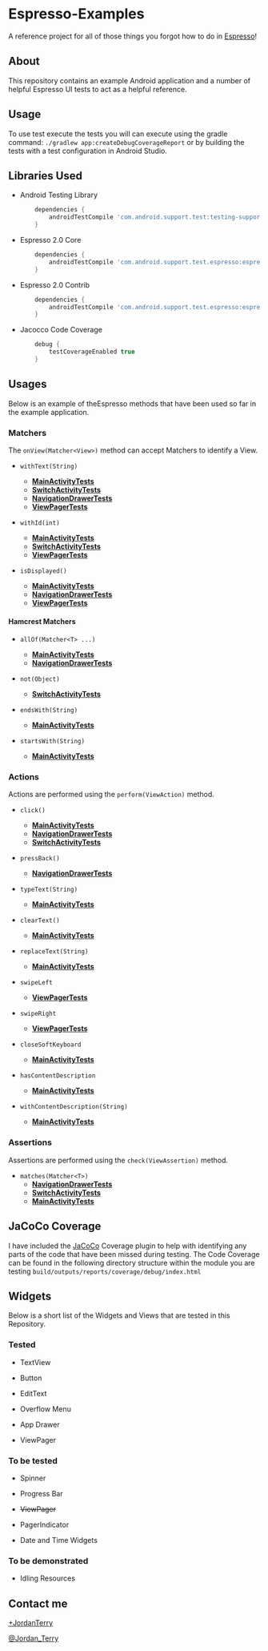 # Espresso-Examples
A reference project for all of those things you forgot how to do in [Espresso](https://code.google.com/p/android-test-kit/wiki/Espresso)!

## About
This repository contains an example Android application and a number of helpful Espresso UI tests to act as a helpful reference.

## Usage

To use test execute the tests you will can execute using the gradle command: `./gradlew app:createDebugCoverageReport` or by building the tests with a test configuration in Android Studio.


## Libraries Used

* Android Testing Library

    ```gradle
        dependencies {
            androidTestCompile 'com.android.support.test:testing-support-lib:0.1'
        }
    ```

* Espresso 2.0 Core

    ```gradle
        dependencies {
            androidTestCompile 'com.android.support.test.espresso:espresso-core:2.0'
        }
    ```

* Espresso 2.0 Contrib

    ```gradle
        dependencies {
            androidTestCompile 'com.android.support.test.espresso:espresso-contrib:2.0'
        }
    ```

* Jacocco Code Coverage

    ```gradle
        debug {
            testCoverageEnabled true
        }
    ```


## Usages

Below is an example of theEspresso methods that have been used so far in the example application.

### Matchers

The `onView(Matcher<View>)` method can accept Matchers to identify a View.

* `withText(String)`
    * [**MainActivityTests**](https://github.com/jordanterry/Espresso-Examples/blob/master/app/src/androidTest/java/test/nice/testproject/MainActivityTests.java)
    * [**SwitchActivityTests**](https://github.com/jordanterry/Espresso-Examples/blob/master/app/src/androidTest/java/test/nice/testproject/SwitchActivityTests.java)
    * [**NavigationDrawerTests**](https://github.com/jordanterry/Espresso-Examples/blob/master/app/src/androidTest/java/test/nice/testproject/NavigationDrawerTests.java)
    * [**ViewPagerTests**](https://github.com/jordanterry/Espresso-Examples/blob/master/app/src/androidTest/java/test/nice/testproject/ViewPagerTests.java)

* `withId(int)`
    * [**MainActivityTests**](https://github.com/jordanterry/Espresso-Examples/blob/master/app/src/androidTest/java/test/nice/testproject/MainActivityTests.java)
    * [**SwitchActivityTests**](https://github.com/jordanterry/Espresso-Examples/blob/master/app/src/androidTest/java/test/nice/testproject/SwitchActivityTests.java)
    * [**ViewPagerTests**](https://github.com/jordanterry/Espresso-Examples/blob/master/app/src/androidTest/java/test/nice/testproject/ViewPagerTests.java)

* `isDisplayed()`
    * [**MainActivityTests**](https://github.com/jordanterry/Espresso-Examples/blob/master/app/src/androidTest/java/test/nice/testproject/MainActivityTests.java)
    * [**NavigationDrawerTests**](https://github.com/jordanterry/Espresso-Examples/blob/master/app/src/androidTest/java/test/nice/testproject/NavigationDrawerTests.java)
    * [**ViewPagerTests**](https://github.com/jordanterry/Espresso-Examples/blob/master/app/src/androidTest/java/test/nice/testproject/ViewPagerTests.java)

#### Hamcrest Matchers

* `allOf(Matcher<T> ...)`
    * [**MainActivityTests**](https://github.com/jordanterry/Espresso-Examples/blob/master/app/src/androidTest/java/test/nice/testproject/MainActivityTests.java)
    * [**NavigationDrawerTests**](https://github.com/jordanterry/Espresso-Examples/blob/master/app/src/androidTest/java/test/nice/testproject/NavigationDrawerTests.java)


* `not(Object)`
    * [**SwitchActivityTests**](https://github.com/jordanterry/Espresso-Examples/blob/master/app/src/androidTest/java/test/nice/testproject/SwitchActivityTests.java)

* `endsWith(String)`
    * [**MainActivityTests**](https://github.com/jordanterry/Espresso-Examples/blob/master/app/src/androidTest/java/test/nice/testproject/MainActivityTests.java)

* `startsWith(String)`
    * [**MainActivityTests**](https://github.com/jordanterry/Espresso-Examples/blob/master/app/src/androidTest/java/test/nice/testproject/MainActivityTests.java)


### Actions
Actions are performed using the `perform(ViewAction)` method.

* `click()`
    * [**MainActivityTests**](https://github.com/jordanterry/Espresso-Examples/blob/master/app/src/androidTest/java/test/nice/testproject/MainActivityTests.java)
    * [**NavigationDrawerTests**](https://github.com/jordanterry/Espresso-Examples/blob/master/app/src/androidTest/java/test/nice/testproject/NavigationDrawerTests.java)
    * [**SwitchActivityTests**](https://github.com/jordanterry/Espresso-Examples/blob/master/app/src/androidTest/java/test/nice/testproject/SwitchActivityTests.java)

* `pressBack()`
    * [**NavigationDrawerTests**](https://github.com/jordanterry/Espresso-Examples/blob/master/app/src/androidTest/java/test/nice/testproject/NavigationDrawerTests.java)

* `typeText(String)`
    * [**MainActivityTests**](https://github.com/jordanterry/Espresso-Examples/blob/master/app/src/androidTest/java/test/nice/testproject/MainActivityTests.java)

* `clearText()`
    * [**MainActivityTests**](https://github.com/jordanterry/Espresso-Examples/blob/master/app/src/androidTest/java/test/nice/testproject/MainActivityTests.java)

* `replaceText(String)`
    * [**MainActivityTests**](https://github.com/jordanterry/Espresso-Examples/blob/master/app/src/androidTest/java/test/nice/testproject/MainActivityTests.java)

* `swipeLeft`
    * [**ViewPagerTests**](https://github.com/jordanterry/Espresso-Examples/blob/master/app/src/androidTest/java/test/nice/testproject/ViewPagerTests.java)

* `swipeRight`
    * [**ViewPagerTests**](https://github.com/jordanterry/Espresso-Examples/blob/master/app/src/androidTest/java/test/nice/testproject/ViewPagerTests.java)

* `closeSoftKeyboard`
    * [**MainActivityTests**](https://github.com/jordanterry/Espresso-Examples/blob/master/app/src/androidTest/java/test/nice/testproject/MainActivityTests.java)

* `hasContentDescription`
    * [**MainActivityTests**](https://github.com/jordanterry/Espresso-Examples/blob/master/app/src/androidTest/java/test/nice/testproject/MainActivityTests.java)

* `withContentDescription(String)`
    * [**MainActivityTests**](https://github.com/jordanterry/Espresso-Examples/blob/master/app/src/androidTest/java/test/nice/testproject/MainActivityTests.java)

### Assertions
Assertions are performed using the `check(ViewAssertion)` method.

* `matches(Matcher<T>)`
    * [**NavigationDrawerTests**](https://github.com/jordanterry/Espresso-Examples/blob/master/app/src/androidTest/java/test/nice/testproject/NavigationDrawerTests.java)
    * [**SwitchActivityTests**](https://github.com/jordanterry/Espresso-Examples/blob/master/app/src/androidTest/java/test/nice/testproject/SwitchActivityTests.java)
    * [**MainActivityTests**](https://github.com/jordanterry/Espresso-Examples/blob/master/app/src/androidTest/java/test/nice/testproject/MainActivityTests.java)

## JaCoCo Coverage

I have included the [JaCoCo](http://www.eclemma.org/jacoco/) Coverage plugin to help with identifying any parts of the code that have been missed during testing. The Code Coverage can be found in the following directory structure within the module you are testing `build/outputs/reports/coverage/debug/index.html`

## Widgets

Below is a short list of the Widgets and Views that are tested in this Repository.
### Tested
* TextView

* Button

* EditText

* Overflow Menu

* App Drawer

* ViewPager

### To be tested
* Spinner

* Progress Bar

* ~~ViewPager~~

* PagerIndicator

* Date and Time Widgets

### To be demonstrated

* Idling Resources


## Contact me
[+JordanTerry](https://plus.google.com/+JordanTerry/posts)

[@Jordan_Terry](https://twitter.com/Jordan_Terry)
